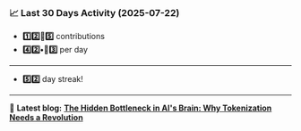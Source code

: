 <!--START_STATS-->
### 📈 Last 30 Days Activity (2025-07-22)  
- **1️⃣2️⃣🎱5️⃣** contributions  
- **4️⃣2️⃣•🎱3️⃣** per day
---
- **5️⃣2️⃣** day streak!
---
📝 **Latest blog:** [**The Hidden Bottleneck in AI's Brain: Why Tokenization Needs a Revolution**](https://andriak.com/blog/tokenization-revolution)
<!--END_STATS-->
